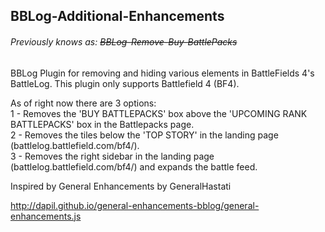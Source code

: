 ## BBLog-Additional-Enhancements 
###### Previously knows as: ~~BBLog-Remove-Buy-BattlePacks~~

BBLog Plugin for removing and hiding various elements in BattleFields 4's BattleLog. This plugin only supports Battlefield 4 (BF4).

As of right now there are 3 options:  
1 - Removes the 'BUY BATTLEPACKS' box above the 'UPCOMING RANK BATTLEPACKS' box in the Battlepacks page.  
2 - Removes the tiles below the 'TOP STORY' in the landing page (battlelog.battlefield.com/bf4/).  
3 - Removes the right sidebar in the landing page (battlelog.battlefield.com/bf4/) and expands the battle feed.  

Inspired by General Enhancements by GeneralHastati

http://dapil.github.io/general-enhancements-bblog/general-enhancements.js

